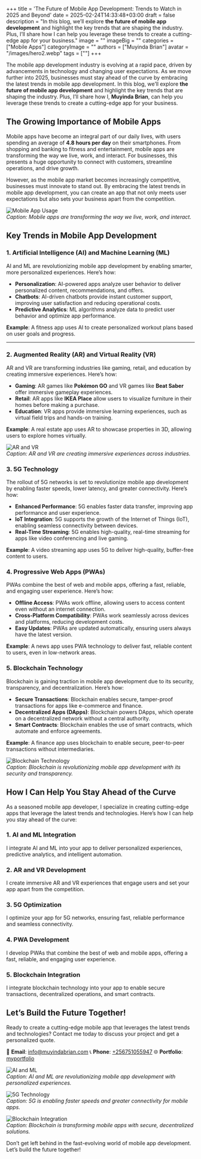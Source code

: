 +++
title = 'The Future of Mobile App Development: Trends to Watch in 2025 and Beyond'
date = 2025-02-24T14:33:48+03:00
draft = false
description = "In this blog, we’ll explore **the future of mobile app development** and highlight the key trends that are shaping the industry. Plus, I’ll share how I can help you leverage these trends to create a cutting-edge app for your business."
image = ""
imageBig = ""
categories = ["Mobile Apps"]
categoryImage = ""
authors = ["Muyinda Brian"]
avatar = "/images/hero2.webp"
tags = [""]
+++



The mobile app development industry is evolving at a rapid pace, driven by advancements in technology and changing user expectations. As we move further into 2025, businesses must stay ahead of the curve by embracing the latest trends in mobile app development. In this blog, we’ll explore **the future of mobile app development** and highlight the key trends that are shaping the industry. Plus, I’ll share how I, **Muyinda Brian**, can help you leverage these trends to create a cutting-edge app for your business.



## The Growing Importance of Mobile Apps

Mobile apps have become an integral part of our daily lives, with users spending an average of **4.8 hours per day** on their smartphones. From shopping and banking to fitness and entertainment, mobile apps are transforming the way we live, work, and interact. For businesses, this presents a huge opportunity to connect with customers, streamline operations, and drive growth.

However, as the mobile app market becomes increasingly competitive, businesses must innovate to stand out. By embracing the latest trends in mobile app development, you can create an app that not only meets user expectations but also sets your business apart from the competition.

![Mobile App Usage](/images/Mobile%20App%20Usage.webp)  
*Caption: Mobile apps are transforming the way we live, work, and interact.*



## Key Trends in Mobile App Development

### 1. **Artificial Intelligence (AI) and Machine Learning (ML)**
AI and ML are revolutionizing mobile app development by enabling smarter, more personalized experiences. Here’s how:

- **Personalization**: AI-powered apps analyze user behavior to deliver personalized content, recommendations, and offers.  
- **Chatbots**: AI-driven chatbots provide instant customer support, improving user satisfaction and reducing operational costs.  
- **Predictive Analytics**: ML algorithms analyze data to predict user behavior and optimize app performance.  

**Example**: A fitness app uses AI to create personalized workout plans based on user goals and progress.

---

### 2. **Augmented Reality (AR) and Virtual Reality (VR)**
AR and VR are transforming industries like gaming, retail, and education by creating immersive experiences. Here’s how:

- **Gaming**: AR games like **Pokémon GO** and VR games like **Beat Saber** offer immersive gameplay experiences.  
- **Retail**: AR apps like **IKEA Place** allow users to visualize furniture in their homes before making a purchase.  
- **Education**: VR apps provide immersive learning experiences, such as virtual field trips and hands-on training.  

**Example**: A real estate app uses AR to showcase properties in 3D, allowing users to explore homes virtually.

![AR and VR](/images/AR%20and%20VR.webp)  
*Caption: AR and VR are creating immersive experiences across industries.*



### 3. **5G Technology**
The rollout of 5G networks is set to revolutionize mobile app development by enabling faster speeds, lower latency, and greater connectivity. Here’s how:

- **Enhanced Performance**: 5G enables faster data transfer, improving app performance and user experience.  
- **IoT Integration**: 5G supports the growth of the Internet of Things (IoT), enabling seamless connectivity between devices.  
- **Real-Time Streaming**: 5G enables high-quality, real-time streaming for apps like video conferencing and live gaming.  

**Example**: A video streaming app uses 5G to deliver high-quality, buffer-free content to users.



### 4. **Progressive Web Apps (PWAs)**
PWAs combine the best of web and mobile apps, offering a fast, reliable, and engaging user experience. Here’s how:

- **Offline Access**: PWAs work offline, allowing users to access content even without an internet connection.  
- **Cross-Platform Compatibility**: PWAs work seamlessly across devices and platforms, reducing development costs.  
- **Easy Updates**: PWAs are updated automatically, ensuring users always have the latest version.  

**Example**: A news app uses PWA technology to deliver fast, reliable content to users, even in low-network areas.



### 5. **Blockchain Technology**
Blockchain is gaining traction in mobile app development due to its security, transparency, and decentralization. Here’s how:

- **Secure Transactions**: Blockchain enables secure, tamper-proof transactions for apps like e-commerce and finance.  
- **Decentralized Apps (DApps)**: Blockchain powers DApps, which operate on a decentralized network without a central authority.  
- **Smart Contracts**: Blockchain enables the use of smart contracts, which automate and enforce agreements.  

**Example**: A finance app uses blockchain to enable secure, peer-to-peer transactions without intermediaries.

![Blockchain Technology](/images/Blockchain%20Technology.webp)  
*Caption: Blockchain is revolutionizing mobile app development with its security and transparency.*



## How I Can Help You Stay Ahead of the Curve

As a seasoned mobile app developer, I specialize in creating cutting-edge apps that leverage the latest trends and technologies. Here’s how I can help you stay ahead of the curve:

### 1. **AI and ML Integration**
I integrate AI and ML into your app to deliver personalized experiences, predictive analytics, and intelligent automation.

### 2. **AR and VR Development**
I create immersive AR and VR experiences that engage users and set your app apart from the competition.

### 3. **5G Optimization**
I optimize your app for 5G networks, ensuring fast, reliable performance and seamless connectivity.

### 4. **PWA Development**
I develop PWAs that combine the best of web and mobile apps, offering a fast, reliable, and engaging user experience.

### 5. **Blockchain Integration**
I integrate blockchain technology into your app to enable secure transactions, decentralized operations, and smart contracts.



## Let’s Build the Future Together!

Ready to create a cutting-edge mobile app that leverages the latest trends and technologies? Contact me today to discuss your project and get a personalized quote.  

📧 **Email**: [info@muyindabrian.com](mailto:info@muyindabrian.com) 
📞 **Phone**: [+256751055947](tel:+256751055947) 
🌐 **Portfolio**: [myportfolio](https://myportfolio.muyindabrian.com)    



![AI and ML](/images/AI%20and%20ML.webp)  
*Caption: AI and ML are revolutionizing mobile app development with personalized experiences.*

![5G Technology](/images/5G%20Technology.webp)  
*Caption: 5G is enabling faster speeds and greater connectivity for mobile apps.*

![Blockchain Integration](/images/Blockchain%20Integration.webp)  
*Caption: Blockchain is transforming mobile apps with secure, decentralized solutions.*



Don’t get left behind in the fast-evolving world of mobile app development. Let’s build the future together!  